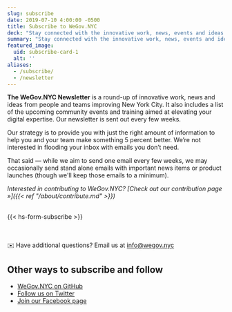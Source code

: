 ```yaml
---
slug: subscribe
date: 2019-07-10 4:00:00 -0500
title: Subscribe to WeGov.NYC
deck: "Stay connected with the innovative work, news, events and ideas from people and teams improving New York City"
summary: "Stay connected with the innovative work, news, events and ideas from people and teams improving New York City"
featured_image:
  uid: subscribe-card-1
  alt: ''
aliases:
  - /subscribe/
  - /newsletter
---
```


**The WeGov.NYC Newsletter** is a round-up of innovative work, news and ideas from people and teams improving New York City. It also includes a list of the upcoming community events and training aimed at elevating your digital expertise. Our newsletter is sent out every few weeks.

Our strategy is to provide you with just the right amount of information to help you and your team make something 5 percent better. We’re not interested in flooding your inbox with emails you don’t need.

That said — while we aim to send one email every few weeks, we may occasionally send stand alone emails with important news items or product launches (though we'll keep those emails to a minimum).

_Interested in contributing to WeGov.NYC? [Check out our contribution page »]({{< ref "/about/contribute.md" >}})_ <br /><br />


{{< hs-form-subscribe >}}


<br /><br />:envelope: Have additional questions? Email us at [info@wegov.nyc](mailto:info@wegov.nyc)

## Other ways to subscribe and follow

- [WeGov.NYC on GitHub](https://github.com/wegovnyc)
- [Follow us on Twitter](https://twitter.com/wegovnyc/)
- [Join our Facebook page](https://www.facebook.com/wegovnyc)
